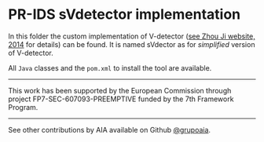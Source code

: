 # PR-IDS sVdetector implementation

In this folder the custom implementation of V-detector ([see Zhou Ji website, 2014](http://zhouji.net.s3-website-us-east-1.amazonaws.com/vdetector.html) for details) can be found. It is named sVdector as for *simplified* version of V-detector.

All `Java` classes and the `pom.xml` to install the tool are available.

----

This work has been supported by the European Commission through project FP7-SEC-607093-PREEMPTIVE funded by the 7th Framework Program.

----

See other contributions by AIA available on Github [\@grupoaia](https://github.com/grupoaia).